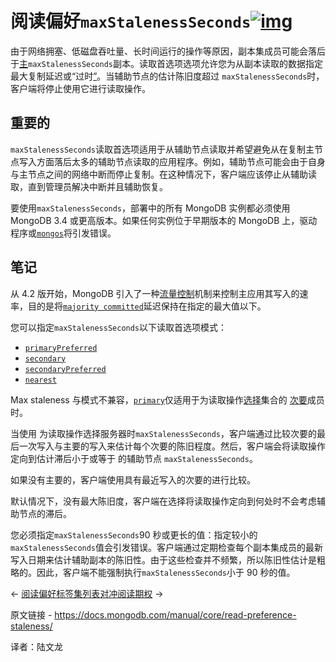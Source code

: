 # 阅读偏好`maxStalenessSeconds`[![img](https://www.mongodb.com/docs/manual/assets/link.svg)](https://www.mongodb.com/docs/manual/core/read-preference-staleness/#read-preference-maxstalenessseconds)

由于网络拥塞、低磁盘吞吐量、长时间运行的操作等原因，副本集成员可能会落后于[主](https://www.mongodb.com/docs/manual/reference/glossary/#std-term-primary)`maxStalenessSeconds`副本。读取首选项选项允许您为从副本读取的数据指定最大复制延迟或“过时[”](https://www.mongodb.com/docs/manual/reference/glossary/#std-term-secondary)。当辅助节点的估计陈旧度超过 `maxStalenessSeconds`时，客户端将停止使用它进行读取操作。



## 重要的

`maxStalenessSeconds`读取首选项适用于从辅助节点读取并希望避免从在复制主节点写入方面落后太多的辅助节点读取的应用程序。例如，辅助节点可能会由于自身与主节点之间的网络中断而停止复制。在这种情况下，客户端应该停止从辅助读取，直到管理员解决中断并且辅助恢复。

要使用`maxStalenessSeconds`，部署中的所有 MongoDB 实例都必须使用 MongoDB 3.4 或更高版本。如果任何实例位于早期版本的 MongoDB 上，驱动程序或[`mongos`](https://www.mongodb.com/docs/manual/reference/program/mongos/#mongodb-binary-bin.mongos)将引发错误。



## 笔记

从 4.2 版开始，MongoDB 引入了一种[流量控制](https://www.mongodb.com/docs/manual/replication/#std-label-replication-flow-control)机制来控制主应用其写入的速率，目的是将[`majority committed`](https://www.mongodb.com/docs/manual/reference/command/replSetGetStatus/#mongodb-data-replSetGetStatus.optimes.lastCommittedOpTime)延迟保持在指定的最大值以下。

您可以指定`maxStalenessSeconds`以下读取首选项模式：

- [`primaryPreferred`](https://www.mongodb.com/docs/manual/core/read-preference/#mongodb-readmode-primaryPreferred)
- [`secondary`](https://www.mongodb.com/docs/manual/core/read-preference/#mongodb-readmode-secondary)
- [`secondaryPreferred`](https://www.mongodb.com/docs/manual/core/read-preference/#mongodb-readmode-secondaryPreferred)
- [`nearest`](https://www.mongodb.com/docs/manual/core/read-preference/#mongodb-readmode-nearest)

Max staleness 与模式不兼容，[`primary`](https://www.mongodb.com/docs/manual/core/read-preference/#mongodb-readmode-primary)仅适用于为读取操作[选择](https://www.mongodb.com/docs/manual/core/read-preference-mechanics/#std-label-replica-set-read-preference-behavior-member-selection)集合的 [次要](https://www.mongodb.com/docs/manual/reference/glossary/#std-term-secondary)成员时。

当使用 为读取操作选择服务器时`maxStalenessSeconds`，客户端通过比较次要的最后一次写入与主要的写入来估计每个次要的陈旧程度。然后，客户端会将读取操作定向到估计滞后小于或等于 的辅助节点 `maxStalenessSeconds`。

如果没有主要的，客户端使用具有最近写入的次要的进行比较。

默认情况下，没有最大陈旧度，客户端在选择将读取操作定向到何处时不会考虑辅助节点的滞后。

您必须指定`maxStalenessSeconds`90 秒或更长的值：指定较小的`maxStalenessSeconds`值会引发错误。客户端通过定期检查每个副本集成员的最新写入日期来估计辅助副本的陈旧性。由于这些检查并不频繁，所以陈旧性估计是粗略的。因此，客户端不能强制执行`maxStalenessSeconds`小于 90 秒的值。

←  [阅读偏好标签集列表](https://www.mongodb.com/docs/manual/core/read-preference-tags/)[对冲阅读期权](https://www.mongodb.com/docs/manual/core/read-preference-hedge-option/) →

原文链接 -  https://docs.mongodb.com/manual/core/read-preference-staleness/ 

译者：陆文龙

